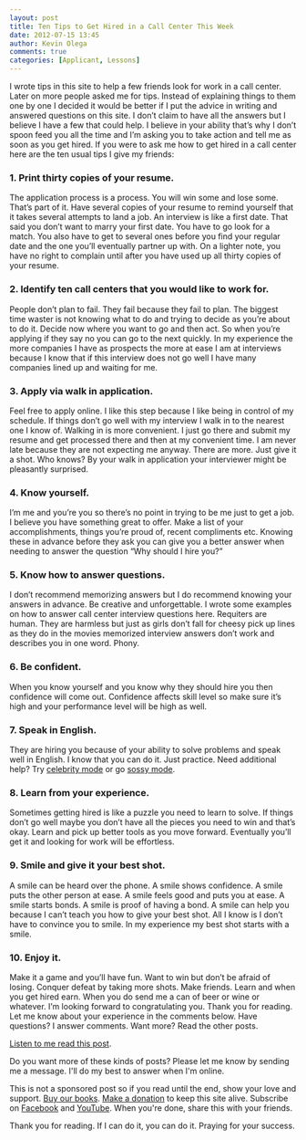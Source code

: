 ```yaml
---
layout: post
title: Ten Tips to Get Hired in a Call Center This Week
date: 2012-07-15 13:45
author: Kevin Olega
comments: true
categories: [Applicant, Lessons]
---
```

I wrote tips in this site to help a few friends look for work in a call center. Later on more people asked me for tips. Instead of explaining things to them one by one I decided it would be better if I put the advice in writing and answered questions on this site. I don’t claim to have all the answers but I believe I have a few that could help. I believe in your ability that’s why I don’t spoon feed you all the time and I’m asking you to take action and tell me as soon as you get hired. If you were to ask me how to get hired in a call center here are the ten usual tips I give my friends:

### 1. Print thirty copies of your resume.

The application process is a process. You will win some and lose some. That’s part of it. Have several copies of your resume to remind yourself that it takes several attempts to land a job. An interview is like a first date. That said you don’t want to marry your first date. You have to go look for a match. You also have to get to several ones before you find your regular date and the one you’ll eventually partner up with. On a lighter note, you have no right to complain until after you have used up all thirty copies of your resume.

### 2. Identify ten call centers that you would like to work for.

People don’t plan to fail. They fail because they fail to plan. The biggest time waster is not knowing what to do and trying to decide as you’re about to do it. Decide now where you want to go and then act. So when you’re applying if they say no you can go to the next quickly. In my experience the more companies I have as prospects the more at ease I am at interviews because I know that if this interview does not go well I have many companies lined up and waiting for me.

### 3. Apply via walk in application.

Feel free to apply online. I like this step because I like being in control of my schedule. If things don’t go well with my interview I walk in to the nearest one I know of. Walking in is more convenient. I just go there and submit my resume and get processed there and then at my convenient time. I am never late because they are not expecting me anyway. There are more. Just give it a shot. Who knows? By your walk in application your interviewer might be pleasantly surprised.

### 4. Know yourself.

I’m me and you’re you so there’s no point in trying to be me just to get a job. I believe you have something great to offer. Make a list of your accomplishments, things you’re proud of, recent compliments etc. Knowing these in advance before they ask you can give you a better answer when needing to answer the question “Why should I hire you?”

### 5. Know how to answer questions.

I don’t recommend memorizing answers but I do recommend knowing your answers in advance. Be creative and unforgettable. I wrote some examples on how to answer call center interview questions here. Requiters are human. They are harmless but just as girls don’t fall for cheesy pick up lines as they do in the movies memorized interview answers don’t work and describes you in one word. Phony.

### 6. Be confident.

When you know yourself and you know why they should hire you then confidence will come out. Confidence affects skill level so make sure it’s high and your performance level will be high as well.

### 7. Speak in English.

They are hiring you because of your ability to solve problems and speak well in English. I know that you can do it. Just practice. Need additional help? Try [celebrity mode](http://callcentertrainingtips.com/how-to-speak-better-at-a-call-center-job-interview-with-celebrity-mode/) or go [sossy mode](http://callcentertrainingtips.com/how-to-sound-better-at-call-center-interviews-with-the-sossy-mode/).

### 8. Learn from your experience.

Sometimes getting hired is like a puzzle you need to learn to solve. If things don’t go well maybe you don’t have all the pieces you need to win and that’s okay. Learn and pick up better tools as you move forward. Eventually you’ll get it and looking for work will be effortless.

### 9. Smile and give it your best shot.

A smile can be heard over the phone. A smile shows confidence. A smile puts the other person at ease. A smile feels good and puts you at ease. A smile starts bonds. A smile is proof of having a bond. A smile can help you because I can’t teach you how to give your best shot. All I know is I don’t have to convince you to smile. In my experience my best shot starts with a smile.

### 10. Enjoy it.

Make it a game and you’ll have fun. Want to win but don’t be afraid of losing. Conquer defeat by taking more shots. Make friends. Learn and when you get hired earn. When you do send me a can of beer or wine or whatever. I’m looking forward to congratulating you. Thank you for reading. Let me know about your experience in the comments below. Have questions? I answer comments. Want more? Read the other posts.

[Listen to me read this post](https://w.soundcloud.com/player/?url=https%3A//api.soundcloud.com/tracks/148146674). 

Do you want more of these kinds of posts? Please let me know by sending me a message. I'll do my best to answer when I'm online.

This is not a sponsored post so if you read until the end, show your love and support. [Buy our books](http://callcentertrainingtips.com/promos/).  [Make a donation](http://callcentertrainingtips.com/support/) to keep this site alive. Subscribe on [Facebook](https://www.facebook.com/callcentertrainingtips/) and [YouTube](https://www.youtube.com/channel/UCSRyiovg_InMdQAe7Fn0LtA). When you're done, share this with your friends. 

Thank you for reading. If I can do it, you can do it. Praying for your success.
